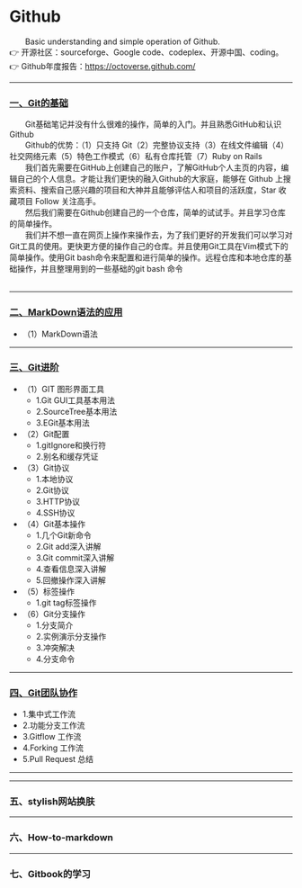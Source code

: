 # Github
&emsp;&emsp;Basic understanding and simple operation of Github.   
  :point_right: 开源社区：sourceforge、Google code、codeplex、开源中国、coding。     
  :point_right: Github年度报告：https://octoverse.github.com/  

---
### [一、Git的基础]() 
&emsp;&emsp;Git基础笔记并没有什么很难的操作，简单的入门。并且熟悉GitHub和认识Github  
&emsp;&emsp;Github的优势：（1）只支持 Git（2）完整协议支持（3）在线文件编辑（4）社交网络元素（5）特色工作模式（6）私有仓库托管（7）Ruby on Rails  
&emsp;&emsp;我们首先需要在GitHub上创建自己的账户，了解GitHub个人主页的内容，编辑自己的个人信息。才能让我们更快的融入Github的大家庭，能够在 Github 上搜索资料、搜索自己感兴趣的项目和大神并且能够评估人和项目的活跃度，Star 收藏项目 Follow 关注高手。   
&emsp;&emsp;然后我们需要在Github创建自己的一个仓库，简单的试试手。并且学习仓库的简单操作。   
&emsp;&emsp;我们并不想一直在网页上操作来操作去，为了我们更好的开发我们可以学习对Git工具的使用。更快更方便的操作自己的仓库。并且使用Git工具在Vim模式下的简单操作。使用Git bash命令来配置和进行简单的操作。远程仓库和本地仓库的基础操作，并且整理用到的一些基础的git bash 命令    
&emsp;&emsp;
   
----
  
### [二、MarkDown语法的应用](https://github.com/Hansiyuan131/Github/blob/master/MarkDown.md) 
- （1）MarkDown语法

----
### [三、Git进阶](https://github.com/Hansiyuan131/Github/blob/master/GitProgress.md)
- （1）GIT 图形界面工具
    -  1.Git GUI工具基本用法
    -  2.SourceTree基本用法
    -  3.EGit基本用法 
- （2）Git配置
    -  1.gitIgnore和换行符
    -  2.别名和缓存凭证
- （3）Git协议
    -  1.本地协议
    -  2.Git协议
    -  3.HTTP协议
    -  4.SSH协议
- （4）Git基本操作
    -  1.几个Git新命令
    -  2.Git add深入讲解
    -  3.Git commit深入讲解
    -  4.查看信息深入讲解
    -  5.回撤操作深入讲解
- （5）标签操作
    -  1.git tag标签操作
- （6）Git分支操作
    -  1.分支简介
    - 2.实例演示分支操作
    -  3.冲突解决
    -  4.分支命令
----
### [四、Git团队协作]()
- 1.集中式工作流
- 2.功能分支工作流
- 3.Gitflow 工作流
- 4.Forking 工作流
- 5.Pull Request 总结

---
----
### 五、stylish网站换肤
----
### 六、How-to-markdown
----
### 七、Gitbook的学习

  
  

